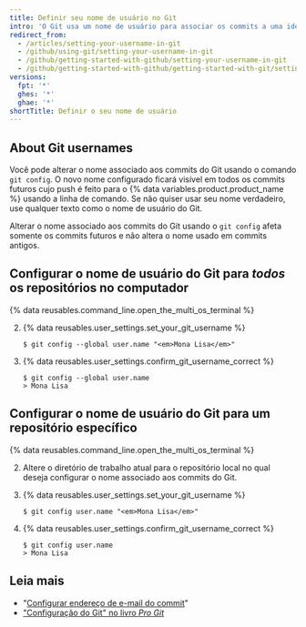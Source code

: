 ```yaml
---
title: Definir seu nome de usuário no Git
intro: 'O Git usa um nome de usuário para associar os commits a uma identidade. O nome de usuário do Git é diferente do nome de usuário do {% data variables.product.product_name %}.'
redirect_from:
  - /articles/setting-your-username-in-git
  - /github/using-git/setting-your-username-in-git
  - /github/getting-started-with-github/setting-your-username-in-git
  - /github/getting-started-with-github/getting-started-with-git/setting-your-username-in-git
versions:
  fpt: '*'
  ghes: '*'
  ghae: '*'
shortTitle: Definir o seu nome de usuário
---
```


## About Git usernames
Você pode alterar o nome associado aos commits do Git usando o comando `git config`. O novo nome configurado ficará visível em todos os commits futuros cujo push é feito para o {% data variables.product.product_name %} usando a linha de comando. Se não quiser usar seu nome verdadeiro, use qualquer texto como o nome de usuário do Git.

Alterar o nome associado aos commits do Git usando o `git config` afeta somente os commits futuros e não altera o nome usado em commits antigos.

## Configurar o nome de usuário do Git para *todos* os repositórios no computador

{% data reusables.command_line.open_the_multi_os_terminal %}

2. {% data reusables.user_settings.set_your_git_username %}
   ```shell
   $ git config --global user.name "<em>Mona Lisa</em>"
   ```

3. {% data reusables.user_settings.confirm_git_username_correct %}
   ```shell
   $ git config --global user.name
   > Mona Lisa
   ```

## Configurar o nome de usuário do Git para um repositório específico

{% data reusables.command_line.open_the_multi_os_terminal %}

2. Altere o diretório de trabalho atual para o repositório local no qual deseja configurar o nome associado aos commits do Git.

3. {% data reusables.user_settings.set_your_git_username %}
   ```shell
   $ git config user.name "<em>Mona Lisa</em>"
   ```

3. {% data reusables.user_settings.confirm_git_username_correct %}
   ```shell
   $ git config user.name
   > Mona Lisa
   ```

## Leia mais

- "[Configurar endereço de e-mail do commit](/articles/setting-your-commit-email-address)"
- ["Configuração do Git" no livro _Pro Git_](https://git-scm.com/book/en/Customizing-Git-Git-Configuration)
